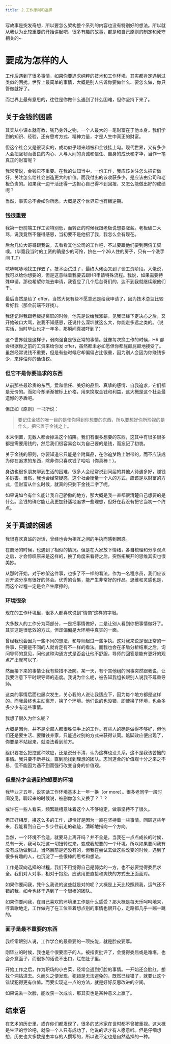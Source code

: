 ```yaml
---
title: 2.工作原则和选择
---
```

写故事是突发奇想，所以要怎么架构整个系列的内容也没有特别好的想法。所以就从我认为比较重要的开始讲起吧，很多有趣的故事，都是和自己原则的制定和死守相关的~

<!--more-->

# 要成为怎样的人
工作后遇到了很多事情，如果你要追求纯粹的技术和工作环境，其实都肯定遇到过类似的困扰。世界上最简单的事情，大概是别人告诉你要做什么、要怎么做，你只管做就好了。

而世界上最有意思的，往往是你做什么遇到了什么困难，但你坚持下来了。

## 关于金钱的困惑
其实从小课本就有教，钱乃身外之物，一个人最大的一笔财富在于他本身。我们学到的知识、经验，还有思考方式、精神力量，才是人生中真正的财富。

但这个社会又是很现实的，成功似乎越来越被和金钱挂上勾。现代世界，又有多少人会把坚韧而善良的内心、人与人间的真诚和信任、自身的成长和才华，当作一笔真正的财富呢？

我常常说，金钱它不重要。在我的认知当中，一份工作，我应该关注怎么把它做好，关注怎么给社会创造更大的价值。而我付出的该收获多少，是应该由公司和老板负责的。如果我一边干活还得一边担心自己得不到回报，又怎么能做出好的成绩呢？

当然，事实总不会如你所愿，大概是这个世界它也有叛逆期。

### 钱很重要
我第一份前端工作工资特别低，而转正的时候我跟老板说想要涨薪。老板破口大骂，说我竟然不懂得感恩，当初要不是他招了我，我怎么会有现在。

后台几位大哥哥跟我说，去看看其他公司的工作吧，不过要跟他们要到两倍工资噢。（毕竟我当时的工资的确是少的可怜，挤在一个26人住的房子，只有一个洗手间 T_T）

吭哧吭哧地找工作去了。技术面试过了，最终大佬面又到了谈工资阶段。大佬说，我可以给你想要的，但是这意味着我要去跟HR申请特殊流程。我说，如果需要特殊申请，那也希望你能去申请，我答应了几个后台哥们的，达不到我就继续跟他们干。

最后当然是给了 offer，当然大佬有些不愿意还是给我申请了，因为技术总监比较看好我（那会前端不好找）。

我还记得我跟老板提离职的时候，他先是说给我涨薪，见我已经下定决心之后，又开始破口大骂，说我不知感恩，还说什么深圳就这么大，你能走多远之类的。（说实话，当时毕业也才一年多，那瞬间真被吓到了）

这个世界就是这样子，弱肉强食是很正常的事情。就像每次换工作的时候，HR 都会根据你之前的工资来给你发 offer，虽然都未必如愿但你都屁颠屁颠地接受了。虽然经常说钱不重要，但是有些时候它却偏偏占比很重，因为别人会因为你赚钱多少，来评估你的话语权。

### 但它不是你要追求的东西
从前那些最珍贵的东西，爱和信任、美好的品质、真挚的感情、自我追求，它们都是无价的。而如今却渐渐被标上价格，用来换取金钱和利益，这大概是这个社会最遗憾的矛盾吧。

但正如《原则》一书所说：
> 要记住金钱的唯一目的是使你得到你想要的东西，所以要想好你所珍视的是什么，把它置于金钱之上。

本末倒置，无数人都会掉进这个陷阱。我们有很多想要的东西，这其中有很多很多都是需要用钱的，然后我们很容易会以为自己要的是钱，而忘记了初衷。

关于金钱的原则，你要知道它只能是个附属品，在你追梦路上附带的，而不应该成为你在追求的东西，除非你只喜欢钱了哈哈（你真棒！）。

身边也很多朋友聊到生活的困难，很多人会经常说到同届的其他人待遇多好，赚钱多厉害。当然，我也会经常疑惑，这个社会衡量一个人的方式，应该是以财富的方式，但财富从什么时候，就真的只剩下金钱二字了呢。

如果说如今有什么能让我自己骄傲的地方，那大概是我一直都很清楚自己想要的是什么。金钱的确它能让我更加舒适地追求一些理想，但好在我没有把它当初一个终点。

## 关于真诚的困惑
我很喜欢真诚的对话，曾经也会为相互之间的争执而感到困惑。

在商汤的时候，也遇到了相似的情况。但是在大家放下情绪，各自梳理和分享观点之后，才会惊叹原来是这样的，换了角度来看待之后，突然拓展开的思维其实也很美妙。

从那时开始，对于吵架这件事，也多了不一样的看法。作为一名程序员，我们应该对开源分享有很好的体会。优秀的合集，能产生非常好的作品。思维和灵感也是，而这个过程一定是会产生摩擦的。

### 环境很杂
现在的工作环境里，很多人都喜欢说到“情商”这样的字眼。

大多数人的工作分为两部分，一是把事情做好，二是让别人看到你把事情做好了。其实这是很低效的方式，但却偏偏是大环境中真实的一面。

曾经我也会因为一些不同的想法，和导师起过一些争执。这对我来说是很正常的一件事，只要是不同的人就肯定有不一样的看法。而我也会在矛盾分析结束之后，询问导师的意见，问他这种沟通方式是否会让他不舒服，导师的回答是能有更好的观点产出就可以了。

然而接下来的事情让我有些措不及防。某一天，有个其他组的同事突然跟我说，让我要注意下平时跟导师的态度。我说为什么呢，被告知我组长跟别人说我不尊重导师。

这类的事情后面也屡次发生，关心我的人说让我适应下，因为每个地方都是这样的。而我最终也主动离开，换了个环境。他们说的也没错，即使换了环境，也会多多少少有这些事情。

我想了很久为什么呢？

大概是因为，并不是全部人都很胜任手上的工作。有些人的确是做得不够好，但他们还是要生活、要赚钱养家，只能通过别的方式来获得认同。踮脚效应便出现了，你要是不站起来，就没法看到前方。

组织要怎么把控这种效应，还是说分不清、认为这样也没关系，这不是我该苦恼的事情。我只要不断寻找，直到能找到理想的团队。志同道合的价值观十分之来之不易，但不能因为遇不到而强行改变自身的价值观。

### 但坚持才会遇到你想要的环境
我毕业才五年，说实话工作环境基本上一年一换（or more）。很多老同学一段时间没见，聊起来的时候说，被删你怎么又换了？？？

或许在一些人看来，频繁跳槽意味着这个人不够稳定，做事坚持不了很久。

但正好相反，换这么多的工作，却恰好是因为一直在坚持着一些事情。回顾这些年来，我能看到自己一步步往前走的轨迹，清晰地指向一个方向。

当然，一个环境不合适，就要马上离开吗？并不全是，当我在一点点成长的时候，总有一天，我可以把这一切扭转过来，变成我想要的一个环境。所以如果要问我有没有成功做到过，当然目前是还没有的，但我在尝试去做这些改变的时候，遇到了很多有趣的人，也沉淀了一些很棒的思考和想法。

工作是双向选择的过程，我们不用觉得自己是弱势的一方，也不必要觉得委屈求全。我们对人对事，相对于抱怨，应该用更直接和爽快的方式去正面面对。

如果你要问我，凭什么我说的这些就是对的呢？大概是上天比较照顾我，运气还不错的我，如今也终于遇到了一个很棒的团队。

如果你要问我，在自己喜欢的环境里工作是什么感受？那大概是每天乐呵呵地来，哼着歌地走，工作做完了在工位呆着想点别的事情也很开心，走路都几乎一蹦一跳的。

### 面子是最不重要的东西
我经常跟别人说，工作学会的最重要的一项技能，就是脸皮要厚。

刚毕业的时候，我也是个很要面子的人。被指责批评了，会觉得委屈或是难堪，也会介意面子，而很多的话说不出口，烂在肚子里。

开始工作之后，作为职场的小白菜，经常会遇到打脸的事情。一开始还会脸红，想找个洞钻进去。久而久之便发现，犯错是无法避免的，既然已经错了，就要让这个错误犯得更有价值。而要实现这一点的方法，就是好好反思改进的空间。

如果说丢一次脸，能收获一次成长，那其实也是某种意义上赢了。

## 结束语
在艺术的历史里，或许你们都发现了，很多的艺术家在世时都不曾被重视。这大概是生活的悖论吧，就像一个人只有成功了，他说的话才有人愿意听。但是仔细想想，历史也大多数是由幸存的人撰写的，所以说不定也是自然选择的一种。